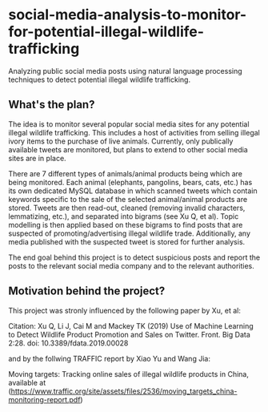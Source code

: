 # social-media-analysis-to-monitor-for-potential-illegal-wildlife-trafficking
Analyzing public social media posts using natural language processing techniques to detect potential illegal wildlife trafficking.

## What's the plan?

The idea is to monitor several popular social media sites for any potential illegal wildlife trafficking. This includes a host of activities from selling illegal ivory items to the purchase of live animals. Currently, only publically available tweets are monitored, but plans to extend to other social media sites are in place. 

There are 7 different types of animals/animal products being which are being monitored. Each animal (elephants, pangolins, bears, cats, etc.) has its own dedicated MySQL database in which scanned tweets which contain keywords specific to the sale of the selected animal/animal products are stored. Tweets are then read-out, cleaned (removing invalid characters, lemmatizing, etc.), and separated into bigrams (see Xu Q, et al). Topic modelling is then applied based on these bigrams to find posts that are suspected of promoting/advertising illegal wildlife trade. Additionally, any media published with the suspected tweet is stored for further analysis. 

The end goal behind this project is to detect suspicious posts and report the posts to the relevant social media company and to the relevant authorities.

## Motivation behind the project?

This project was stronly influenced by the following paper by Xu, et al:

Citation: Xu Q, Li J, Cai M and Mackey TK (2019) Use of Machine Learning to Detect Wildlife Product Promotion and Sales on Twitter. Front. Big Data 2:28. doi: 10.3389/fdata.2019.00028

and by the follwing TRAFFIC report by Xiao Yu and Wang Jia:

Moving targets: Tracking online sales of illegal wildlife products in China, available at (https://www.traffic.org/site/assets/files/2536/moving_targets_china-monitoring-report.pdf)
